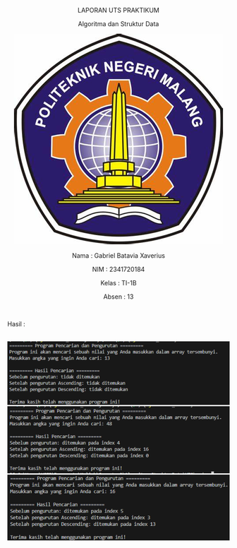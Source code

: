 <p align="center">LAPORAN UTS PRAKTIKUM</p>
<p align="center">Algoritma dan Struktur Data</p>

<p align="center"> <img src="./img/polinema.png"> </p>


<p align="center"> Nama : Gabriel Batavia Xaverius </p>
<p align="center"> NIM : 2341720184  </p>
<p align="center">Kelas : TI-1B  </p>
<p align="center">Absen : 13  </p>

<br>

Hasil :

<br>

<img src="./img/image.png">

<br>

<img src="./img/image_2.png">

<br>

<img src="./img/image_3.png">